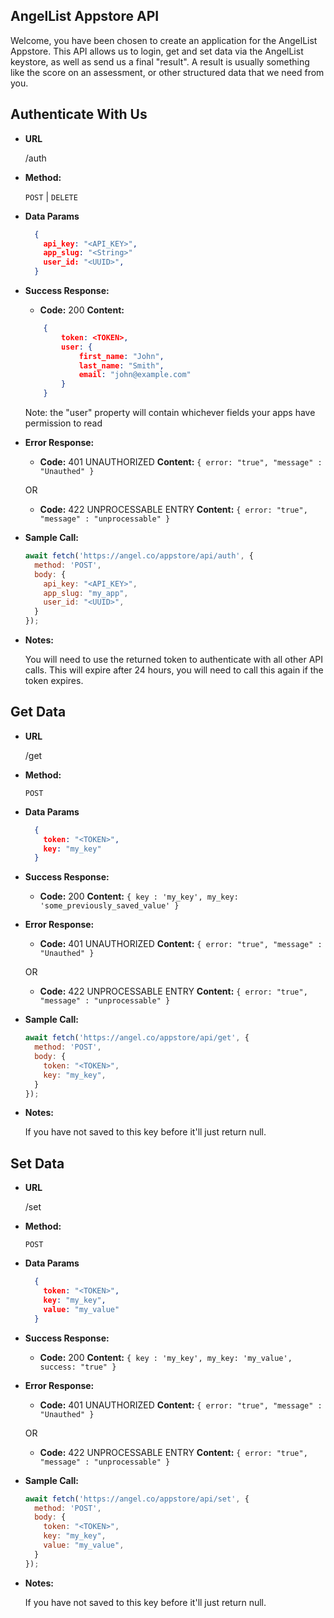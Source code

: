 ## **AngelList Appstore API**

Welcome, you have been chosen to create an application for the AngelList Appstore. This API allows us to login, get and set data via the AngelList keystore, as well as send us a final "result". A result is usually something like the score on an assessment, or other structured data that we need from you.

## **Authenticate With Us**

- **URL**

  /auth

- **Method:**

  `POST` | `DELETE`

- **Data Params**

  ```JSON
    {
      api_key: "<API_KEY>",
      app_slug: "<String>"
      user_id: "<UUID>",
    }
  ```

- **Success Response:**

  - **Code:** 200
  **Content:**
  ```JSON
      {
          token: <TOKEN>,
          user: {
              first_name: "John",
              last_name: "Smith",
              email: "john@example.com"
          }
      }
  ```
  Note: the "user" property will contain whichever fields your apps have permission to read

- **Error Response:**

  - **Code:** 401 UNAUTHORIZED
    **Content:** `{ error: "true", "message" : "Unauthed" }`

  OR

  - **Code:** 422 UNPROCESSABLE ENTRY
    **Content:** `{ error: "true", "message" : "unprocessable" }`

- **Sample Call:**

  ```JAVASCRIPT
  await fetch('https://angel.co/appstore/api/auth', {
    method: 'POST',
    body: {
      api_key: "<API_KEY>",
      app_slug: "my_app",
      user_id: "<UUID>",
    }
  });
  ```

* **Notes:**

  You will need to use the returned token to authenticate with all other API calls. This will expire after 24 hours, you will need to call this again if the token expires.

## **Get Data**

- **URL**

  /get

- **Method:**

  `POST`

- **Data Params**

  ```JSON
    {
      token: "<TOKEN>",
      key: "my_key"
    }
  ```

- **Success Response:**

  - **Code:** 200
    **Content:** `{ key : 'my_key', my_key: 'some_previously_saved_value' }`

- **Error Response:**

  - **Code:** 401 UNAUTHORIZED
    **Content:** `{ error: "true", "message" : "Unauthed" }`

  OR

  - **Code:** 422 UNPROCESSABLE ENTRY
    **Content:** `{ error: "true", "message" : "unprocessable" }`

- **Sample Call:**

  ```JAVASCRIPT
  await fetch('https://angel.co/appstore/api/get', {
    method: 'POST',
    body: {
      token: "<TOKEN>",
      key: "my_key",
    }
  });
  ```

* **Notes:**

  If you have not saved to this key before it'll just return null.

## **Set Data**

- **URL**

  /set

- **Method:**

  `POST`

- **Data Params**

  ```JSON
    {
      token: "<TOKEN>",
      key: "my_key",
      value: "my_value"
    }
  ```

- **Success Response:**

  - **Code:** 200
    **Content:** `{ key : 'my_key', my_key: 'my_value', success: "true" }`

- **Error Response:**

  - **Code:** 401 UNAUTHORIZED
    **Content:** `{ error: "true", "message" : "Unauthed" }`

  OR

  - **Code:** 422 UNPROCESSABLE ENTRY
    **Content:** `{ error: "true", "message" : "unprocessable" }`

- **Sample Call:**

  ```JAVASCRIPT
  await fetch('https://angel.co/appstore/api/set', {
    method: 'POST',
    body: {
      token: "<TOKEN>",
      key: "my_key",
      value: "my_value",
    }
  });
  ```

* **Notes:**

  If you have not saved to this key before it'll just return null.
